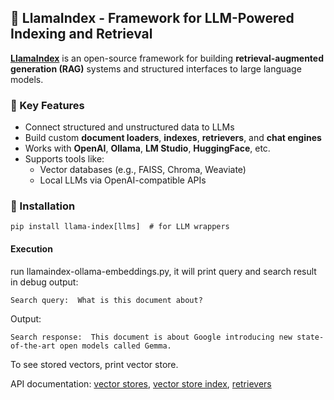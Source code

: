 ## 🦙 LlamaIndex - Framework for LLM-Powered Indexing and Retrieval

**[LlamaIndex](https://github.com/jerryjliu/llama_index)** is an open-source framework for building **retrieval-augmented generation (RAG)** systems and structured interfaces to large language models.

### 🔧 Key Features

- Connect structured and unstructured data to LLMs
- Build custom **document loaders**, **indexes**, **retrievers**, and **chat engines**
- Works with **OpenAI**, **Ollama**, **LM Studio**, **HuggingFace**, etc.
- Supports tools like:
  - Vector databases (e.g., FAISS, Chroma, Weaviate)
  - Local LLMs via OpenAI-compatible APIs

### 🧰 Installation

```
pip install llama-index[llms]  # for LLM wrappers
```



#### Execution

run llamaindex-ollama-embeddings.py, it will print query and search result in debug output:

`Search query:  What is this document about?`

Output:

`Search response:  This document is about Google introducing new state-of-the-art open models called Gemma.`

To see stored vectors, print vector store.

API documentation: [vector stores](https://docs.llamaindex.ai/community/integrations/vector_stores.md), [vector store index](https://docs.llamaindex.ai/en/stable/module_guides/indexing/vector_store_index/), [retrievers](https://docs.llamaindex.ai/en/stable/examples/retrievers/composable_retrievers/)

